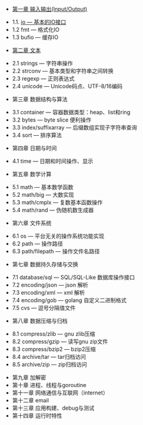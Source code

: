 * [第一章 输入输出(Input/Output)](chapter01/01.0.md)
 - 1.1. [io — 基本的IO接口](chapter01/01.1.md)
 - 1.2 fmt — 格式化IO
 - 1.3 bufio — 缓存IO
* [第二章 文本](chapter02/02.0.md)
 - 2.1 strings — 字符串操作
 - 2.2 strconv — 基本类型和字符串之间转换
 - 2.3 regexp — 正则表达式
 - 2.4 unicode — Unicode码点、UTF-8/16编码
* 第三章 数据结构与算法
 - 3.1 container — 容器数据类型：heap、list和ring
 - 3.2 bytes — byte slice 便利操作
 - 3.3 index/suffixarray — 后缀数组实现子字符串查询
 - 3.4 sort — 排序算法
* 第四章 日期与时间
 - 4.1 time — 日期和时间操作、显示
* 第五章 数学计算
 - 5.1 math — 基本数学函数
 - 5.2 math/big — 大数实现
 - 5.3 math/cmplx — 复数基本函数操作
 - 5.4 math/rand — 伪随机数生成器
* 第六章 文件系统
 - 6.1 os — 平台无关的操作系统功能实现
 - 6.2 path — 操作路径
 - 6.3 path/filepath — 操作文件名路径
* 第七章 数据持久存储与交换
 - 7.1 database/sql — SQL/SQL-Like 数据库操作接口
 - 7.2 encoding/json — json 解析
 - 7.3 encoding/xml — xml 解析
 - 7.4 encoding/gob — golang 自定义二进制格式
 - 7.5 cvs — 逗号分隔值文件
* 第八章 数据压缩与归档
 - 8.1 compress/zlib — gnu zlib压缩
 - 8.2 compress/gzip — 读写gnu zip文件
 - 8.3 compress/bzip2 — bzip2压缩
 - 8.4 archive/tar — tar归档访问
 - 8.5 archive/zip — zip归档访问
* 第九章 加解密
* 第十章 进程、线程与goroutine
* 第十一章 网络通信与互联网（internet）
* 第十二章 email
* 第十三章 应用构建、debug与测试
* 第十四章 运行时特性
